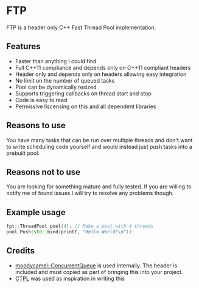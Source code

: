 # FTP
FTP is a header only C++ Fast Thread Pool implementation.

## Features
  - Faster than anything I could find
  - Full C\++11 compliance and depends only on C++11 compliant headers
  - Header only and depends only on headers allowing easy integration
  - No limit on the number of queued tasks
  - Pool can be dynamically resized
  - Supports triggering callbacks on thread start and stop
  - Code is easy to read
  - Permissive liscensing on this and all dependent libraries

## Reasons to use
You have many tasks that can be run over multiple threads and don't want to write scheduling code yourself and would instead just push tasks into a prebuilt pool.

## Reasons not to use
You are looking for something mature and fully tested. If you are willing to notify me of found issues I will try to resolve any problems though.

## Example usage
```c++
fpt::ThreadPool pool(4); // Make a pool with 4 threads
pool.Push(std::bind(printf, "Hello World!\n"));
```

## Credits
  - [moodycamel::ConcurrentQueue] is used internally. The header is included and must copied as part of bringing this into your project.
  - [CTPL] was used as inspiration in writing this
  
  [CTPL]: https://github.com/vit-vit/CTPL
  [moodycamel::ConcurrentQueue]: https://github.com/cameron314/concurrentqueue
